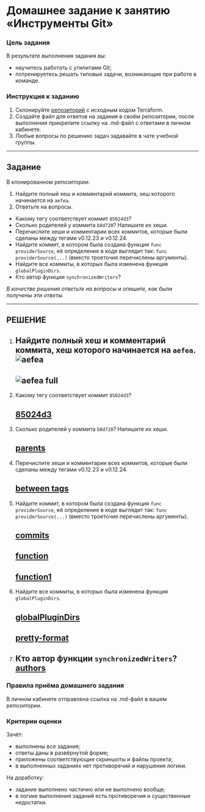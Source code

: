 # Домашнее задание к занятию «Инструменты Git»

### Цель задания

В результате выполнения задания вы:

* научитесь работать с утилитами Git;
* потренируетесь решать типовые задачи, возникающие при работе в команде. 

### Инструкция к заданию

1. Склонируйте [репозиторий](https://github.com/hashicorp/terraform) с исходным кодом Terraform.
2. Создайте файл для ответов на задания в своём репозитории, после выполнения прикрепите ссылку на .md-файл с ответами в личном кабинете.
3. Любые вопросы по решению задач задавайте в чате учебной группы.

------

## Задание

В клонированном репозитории:

1. Найдите полный хеш и комментарий коммита, хеш которого начинается на `aefea`.
2. Ответьте на вопросы.

* Какому тегу соответствует коммит `85024d3`?
* Сколько родителей у коммита `b8d720`? Напишите их хеши.
* Перечислите хеши и комментарии всех коммитов, которые были сделаны между тегами  v0.12.23 и v0.12.24.
* Найдите коммит, в котором была создана функция `func providerSource`, её определение в коде выглядит так: `func providerSource(...)` (вместо троеточия перечислены аргументы).
* Найдите все коммиты, в которых была изменена функция `globalPluginDirs`.
* Кто автор функции `synchronizedWriters`? 

*В качестве решения ответьте на вопросы и опишите, как были получены эти ответы.*

---

## РЕШЕНИЕ
1. Найдите полный хеш и комментарий коммита, хеш которого начинается на `aefea`.
   ![aefea](https://github.com/sash3939/Git-Tools/assets/156709540/52fab9d6-d37d-4f3f-8f73-79bc0a600450)
   ----
   ![aefea full](https://github.com/sash3939/Git-Tools/assets/156709540/ac049783-332b-4f84-9aee-52c1e6c8b49b)
   ----

2. Какому тегу соответствует коммит `85024d3`?
   
   [85024d3](https://github.com/sash3939/Git-Tools/assets/156709540/0383e395-f108-4e8f-8db3-6ed875c3c4a9)
   ----

3. Сколько родителей у коммита `b8d720`? Напишите их хеши.

   [parents](https://github.com/sash3939/Git-Tools/assets/156709540/2a305932-5058-411d-8003-0afbb917ca10)
   ----

4.  Перечислите хеши и комментарии всех коммитов, которые были сделаны между тегами  v0.12.23 и v0.12.24.

    [between tags](https://github.com/sash3939/Git-Tools/assets/156709540/ce98962d-b0f7-4002-a43b-1d59ec042fab)
    ----

5. Найдите коммит, в котором была создана функция `func providerSource`, её определение в коде выглядит так: `func providerSource(...)` (вместо троеточия перечислены аргументы).

    [commits](https://github.com/sash3939/Git-Tools/assets/156709540/0ecce018-d5f8-4f22-8585-058feb80e962)
    ----

    [function](https://github.com/sash3939/Git-Tools/assets/156709540/e4767bfe-7757-4b2d-be76-c0aee2d6d889)
    ----
    [function1](https://github.com/sash3939/Git-Tools/assets/156709540/8e6a6950-3b69-424e-a744-07af1f28b0d0)
    ----

6. Найдите все коммиты, в которых была изменена функция `globalPluginDirs`.

   [globalPluginDirs](https://github.com/sash3939/Git-Tools/assets/156709540/ba23c74c-6bec-40c0-8572-284056baff9e)
   ----

   [pretty-format](https://github.com/sash3939/Git-Tools/assets/156709540/3f7d4605-0d83-4b81-8d76-22c3aece8336)
   ----

7.  Кто автор функции `synchronizedWriters`?
    [authors](https://github.com/sash3939/Git-Tools/assets/156709540/6d1a720b-ceb6-4f57-a587-e01509b588a8)
    ----
   

### Правила приёма домашнего задания

В личном кабинете отправлена ссылка на .md-файл в вашем репозитории.

### Критерии оценки

Зачёт:

* выполнены все задания;
* ответы даны в развёрнутой форме;
* приложены соответствующие скриншоты и файлы проекта;
* в выполненных заданиях нет противоречий и нарушения логики.

На доработку:

* задание выполнено частично или не выполнено вообще;
* в логике выполнения заданий есть противоречия и существенные недостатки.
